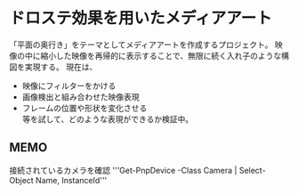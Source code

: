 # ドロステ効果を用いたメディアアート
「平面の奥行き」をテーマとしてメディアアートを作成するプロジェクト。
映像の中に縮小した映像を再帰的に表示することで、無限に続く入れ子のような構図を実現する。
現在は、
- 映像にフィルターをかける
- 画像検出と組み合わせた映像表現
- フレームの位置や形状を変化させる</br>
等を試して、どのような表現ができるか検証中。

## MEMO
接続されているカメラを確認
'''Get-PnpDevice -Class Camera | Select-Object Name, InstanceId'''